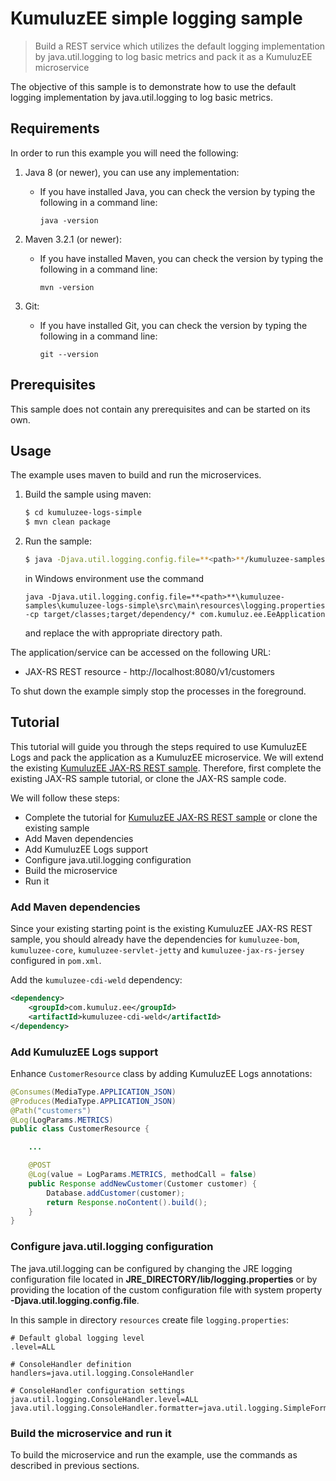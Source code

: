 # KumuluzEE simple logging sample

> Build a REST service which utilizes the default logging implementation by java.util.logging to log basic metrics and 
pack it as a KumuluzEE microservice

The objective of this sample is to demonstrate how to use the default logging implementation by java.util.logging to 
log basic metrics.

## Requirements

In order to run this example you will need the following:

1. Java 8 (or newer), you can use any implementation:
    * If you have installed Java, you can check the version by typing the following in a command line:
        
        ```
        java -version
        ```

2. Maven 3.2.1 (or newer):
    * If you have installed Maven, you can check the version by typing the following in a command line:
        
        ```
        mvn -version
        ```
3. Git:
    * If you have installed Git, you can check the version by typing the following in a command line:
    
        ```
        git --version
        ```
    

## Prerequisites

This sample does not contain any prerequisites and can be started on its own.

## Usage

The example uses maven to build and run the microservices.

1. Build the sample using maven:

    ```bash
    $ cd kumuluzee-logs-simple
    $ mvn clean package
    ```

2. Run the sample:

    ```bash
    $ java -Djava.util.logging.config.file=**<path>**/kumuluzee-samples/kumuluzee-logs-simple/src/main/resources/logging.properties -cp target/classes:target/dependency/* com.kumuluz.ee.EeApplication
    ```
    
    in Windows environment use the command
    ```batch
    java -Djava.util.logging.config.file=**<path>**\kumuluzee-samples\kumuluzee-logs-simple\src\main\resources\logging.properties -cp target/classes;target/dependency/* com.kumuluz.ee.EeApplication
    ```
    
    and replace the **<path>** with appropriate directory path.
    
The application/service can be accessed on the following URL:
* JAX-RS REST resource - http://localhost:8080/v1/customers

To shut down the example simply stop the processes in the foreground.

## Tutorial
This tutorial will guide you through the steps required to use KumuluzEE Logs and pack the application as a KumuluzEE microservice. We will extend the existing [KumuluzEE JAX-RS REST sample](https://github.com/kumuluz/kumuluzee-samples/tree/master/jax-rs).
Therefore, first complete the existing JAX-RS sample tutorial, or clone the JAX-RS sample code.

We will follow these steps:
* Complete the tutorial for [KumuluzEE JAX-RS REST sample](https://github.com/kumuluz/kumuluzee-samples/tree/master/jax-rs) or clone the existing sample
* Add Maven dependencies
* Add KumuluzEE Logs support
* Configure java.util.logging configuration
* Build the microservice
* Run it

### Add Maven dependencies

Since your existing starting point is the existing KumuluzEE JAX-RS REST sample, you should already have the dependencies for `kumuluzee-bom`, `kumuluzee-core`, `kumuluzee-servlet-jetty` and `kumuluzee-jax-rs-jersey` configured in `pom.xml`.

Add the `kumuluzee-cdi-weld` dependency:
```xml
<dependency>
    <groupId>com.kumuluz.ee</groupId>
    <artifactId>kumuluzee-cdi-weld</artifactId>
</dependency>
```

### Add KumuluzEE Logs support

Enhance `CustomerResource` class by adding KumuluzEE Logs annotations:

```java
@Consumes(MediaType.APPLICATION_JSON)
@Produces(MediaType.APPLICATION_JSON)
@Path("customers")
@Log(LogParams.METRICS)
public class CustomerResource {

    ...

    @POST
    @Log(value = LogParams.METRICS, methodCall = false)
    public Response addNewCustomer(Customer customer) {
        Database.addCustomer(customer);
        return Response.noContent().build();
    }
}
```

### Configure java.util.logging configuration

The java.util.logging can be configured by changing the JRE logging configuration file located in 
**JRE_DIRECTORY/lib/logging.properties** or by providing the location of the custom configuration file with system 
property **-Djava.util.logging.config.file**.

In this sample in directory `resources` create file `logging.properties`: 

```
# Default global logging level
.level=ALL

# ConsoleHandler definition
handlers=java.util.logging.ConsoleHandler

# ConsoleHandler configuration settings
java.util.logging.ConsoleHandler.level=ALL
java.util.logging.ConsoleHandler.formatter=java.util.logging.SimpleFormatter
```

### Build the microservice and run it

To build the microservice and run the example, use the commands as described in previous sections.